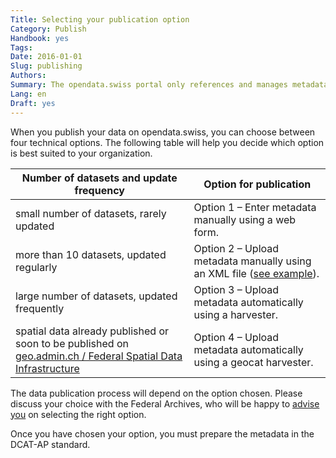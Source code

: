 ```yaml
---
Title: Selecting your publication option
Category: Publish
Handbook: yes
Tags:
Date: 2016-01-01
Slug: publishing
Authors:
Summary: The opendata.swiss portal only references and manages metadata. The primary data, as well as responsibility for publishing them, remain with the data supplier. The Federal Archives operate the portal, and also support and coordinate data publication.
Lang: en
Draft: yes
---
```


When you publish your data on opendata.swiss, you can choose between four technical options. The following table will help you decide which option is best suited to your organization.

| Number of datasets and update frequency | Option for publication |
|-----------------------------------------|------------------------|
| small number of datasets, rarely updated | Option 1 – Enter metadata manually using a web form. |
| more than 10 datasets, updated regularly | Option 2 – Upload metadata manually using an XML file ([see example](/en/library/ch-dcat-ap)). |
| large number of datasets, updated frequently | Option 3 – Upload metadata automatically using a harvester. |
| spatial data already published or soon to be published on [geo.admin.ch / Federal Spatial Data Infrastructure](http://www.geo.admin.ch/internet/geoportal/en/home/geoadmin/mission/bgdi.html) | Option 4 – Upload metadata automatically using a geocat harvester. |

The data publication process will depend on the option chosen. Please discuss your choice with the Federal Archives, who will be happy to [advise you](mailto:opendata@bar.admin.ch) on selecting the right option.

Once you have chosen your option, you must prepare the metadata in the DCAT-AP standard.
